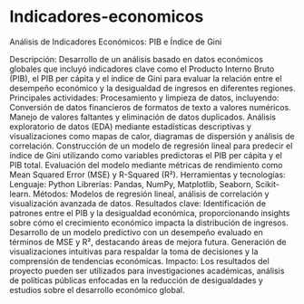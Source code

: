 # Indicadores-economicos
Análisis de Indicadores Económicos: PIB e Índice de Gini

Descripción: Desarrollo de un análisis basado en datos económicos globales que incluyó indicadores clave como el Producto Interno Bruto (PIB), el PIB per cápita y el índice de Gini para evaluar la relación entre el desempeño económico y la desigualdad de ingresos en diferentes regiones.
Principales actividades:
Procesamiento y limpieza de datos, incluyendo:
Conversión de datos financieros de formatos de texto a valores numéricos.
Manejo de valores faltantes y eliminación de datos duplicados.
Análisis exploratorio de datos (EDA) mediante estadísticas descriptivas y visualizaciones como mapas de calor, diagramas de dispersión y análisis de correlación.
Construcción de un modelo de regresión lineal para predecir el índice de Gini utilizando como variables predictoras el PIB per cápita y el PIB total.
Evaluación del modelo mediante métricas de rendimiento como Mean Squared Error (MSE) y R-Squared (R²).
Herramientas y tecnologías:
Lenguaje: Python
Librerías: Pandas, NumPy, Matplotlib, Seaborn, Scikit-learn.
Métodos: Modelos de regresión lineal, análisis de correlación y visualización avanzada de datos.
Resultados clave:
Identificación de patrones entre el PIB y la desigualdad económica, proporcionando insights sobre cómo el crecimiento económico impacta la distribución de ingresos.
Desarrollo de un modelo predictivo con un desempeño evaluado en términos de MSE y R², destacando áreas de mejora futura.
Generación de visualizaciones intuitivas para respaldar la toma de decisiones y la comprensión de tendencias económicas.
Impacto: Los resultados del proyecto pueden ser utilizados para investigaciones académicas, análisis de políticas públicas enfocadas en la reducción de desigualdades y estudios sobre el desarrollo económico global.
